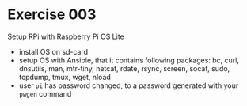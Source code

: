 Exercise 003
============

Setup RPi with Raspberry Pi OS Lite

- install OS on sd-card
- setup OS with Ansible, that it contains following packages:
  bc, curl, dnsutils, man, mtr-tiny, netcat, rdate, rsync, screen,
  socat, sudo, tcpdump, tmux, wget, nload
- user `pi` has password changed, to a password generated with
  your `pwgen` command
